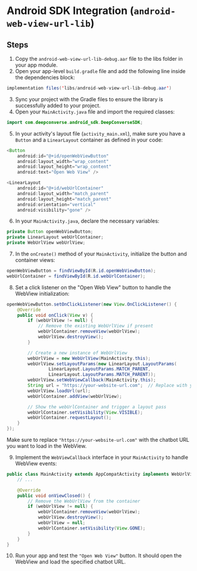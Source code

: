 # Android SDK Integration (`android-web-view-url-lib`)
## Steps

1. Copy the `android-web-view-url-lib-debug.aar` file to the libs folder in your app module.
2. Open your app-level `build.gradle` file and add the following line inside the dependencies block:
```java
implementation files('libs/android-web-view-url-lib-debug.aar')
```
3. Sync your project with the Gradle files to ensure the library is successfully added to your project.
4. Open your `MainActivity.java` file and import the required classes:

```java
import com.deepconverse.android_sdk.DeepConverseSDK;
```
5. In your activity's layout file (`activity_main.xml`), make sure you have a `Button` and a `LinearLayout` container as defined in your code:
```java
<Button
    android:id="@+id/openWebViewButton"
    android:layout_width="wrap_content"
    android:layout_height="wrap_content"
    android:text="Open Web View" />

<LinearLayout
    android:id="@+id/webUrlContainer"
    android:layout_width="match_parent"
    android:layout_height="match_parent"
    android:orientation="vertical"
    android:visibility="gone" />
```

6. In your `MainActivity.java`, declare the necessary variables:
```java
private Button openWebViewButton;
private LinearLayout webUrlContainer;
private WebUrlView webUrlView;
```
7. In the `onCreate()` method of your `MainActivity`, initialize the button and container views:
```java
openWebViewButton = findViewById(R.id.openWebViewButton);
webUrlContainer = findViewById(R.id.webUrlContainer);
```
8. Set a click listener on the "Open Web View" button to handle the WebView initialization:
```java
openWebViewButton.setOnClickListener(new View.OnClickListener() {
    @Override
    public void onClick(View v) {
        if (webUrlView != null) {
            // Remove the existing WebUrlView if present
            webUrlContainer.removeView(webUrlView);
            webUrlView.destroyView();
        }

        // Create a new instance of WebUrlView
        webUrlView = new WebUrlView(MainActivity.this);
        webUrlView.setLayoutParams(new LinearLayout.LayoutParams(
                LinearLayout.LayoutParams.MATCH_PARENT,
                LinearLayout.LayoutParams.MATCH_PARENT));
        webUrlView.setWebViewCallback(MainActivity.this);
        String url = "https://your-website-url.com";  // Replace with your desired URL
        webUrlView.loadUrl(url);
        webUrlContainer.addView(webUrlView);

        // Show the webUrlContainer and trigger a layout pass
        webUrlContainer.setVisibility(View.VISIBLE);
        webUrlContainer.requestLayout();
    }
});
```
Make sure to replace `"https://your-website-url.com"` with the chatbot URL you want to load in the WebView.

9. Implement the `WebViewCallback` interface in your `MainActivity` to handle WebView events: 
```java
public class MainActivity extends AppCompatActivity implements WebUrlView.WebViewCallback {
    // ...

    @Override
    public void onViewClosed() {
        // Remove the WebUrlView from the container
        if (webUrlView != null) {
            webUrlContainer.removeView(webUrlView);
            webUrlView.destroyView();
            webUrlView = null;
            webUrlContainer.setVisibility(View.GONE);
        }
    }
}
```
10. Run your app and test the `"Open Web View"` button. It should open the WebView and load the specified chatbot URL.

